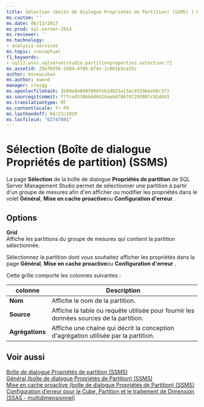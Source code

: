 ```yaml
---
title: Sélection (boîte de dialogue Propriétés de Partition) (SSMS) | Microsoft Docs
ms.custom: ''
ms.date: 06/13/2017
ms.prod: sql-server-2014
ms.reviewer: ''
ms.technology:
- analysis-services
ms.topic: conceptual
f1_keywords:
- sql12.asvs.sqlserverstudio.partitionproperties.selection.f1
ms.assetid: 29a7b556-2484-4f66-b74c-1c061b3ce25c
author: minewiskan
ms.author: owend
manager: craigg
ms.openlocfilehash: 2b09e8e689f090feb2d823a13ac9329bee9bc3f2
ms.sourcegitcommit: f7fced330b64d6616aeb8766747295807c92dd41
ms.translationtype: MT
ms.contentlocale: fr-FR
ms.lasthandoff: 04/23/2019
ms.locfileid: "62747091"
---
```

# <a name="selection-partition-properties-dialog-box-ssms"></a>Sélection (Boîte de dialogue Propriétés de partition) (SSMS)
  La page **Sélection** de la boîte de dialogue **Propriétés de partition** de SQL Server Management Studio permet de sélectionner une partition à partir d'un groupe de mesures afin d'en afficher ou modifier les propriétés dans le volet **Général**, **Mise en cache proactive**ou **Configuration d'erreur** .  
  
## <a name="options"></a>Options  
 **Grid**  
 Affiche les partitions du groupe de mesures qui contient la partition sélectionnée.  
  
 Sélectionnez la partition dont vous souhaitez afficher les propriétés dans la page **Général**, **Mise en cache proactive**ou **Configuration d'erreur** .  
  
 Cette grille comporte les colonnes suivantes :  
  
|colonne|Description|  
|------------|-----------------|  
|**Nom**|Affiche le nom de la partition.|  
|**Source**|Affiche la table ou requête utilisée pour fournir les données sources de la partition.|  
|**Agrégations**|Affiche une chaîne qui décrit la conception d'agrégation utilisée par la partition.|  
  
## <a name="see-also"></a>Voir aussi  
 [Boîte de dialogue Propriétés de partition &#40;SSMS&#41;](partition-properties-dialog-box-ssms.md)   
 [Général &#40;boîte de dialogue Propriétés de Partition&#41; &#40;SSMS&#41;](general-partition-properties-dialog-box-ssms.md)   
 [Mise en cache proactive &#40;boîte de dialogue Propriétés de Partition&#41; &#40;SSMS&#41;](proactive-caching-partition-properties-dialog-box-ssms.md)   
 [Configuration d’erreur pour le Cube, Partition et le traitement de Dimension &#40;SSAS - multidimensionnel&#41;](multidimensional-models/error-configuration-for-cube-partition-and-dimension-processing.md)  
  
  
